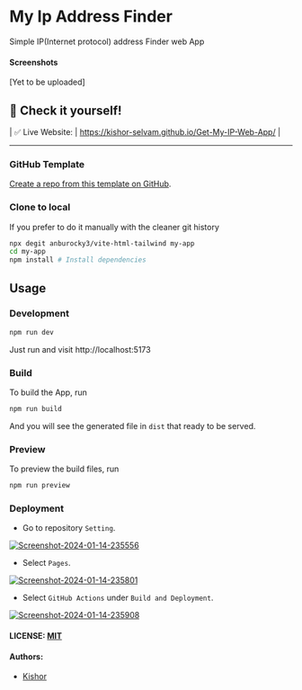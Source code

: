 # My Ip Address Finder

Simple IP(Internet protocol) address Finder web App

#### Screenshots

[Yet to be uploaded]

## 🎉 Check it yourself!
| ✅ Live Website: | https://kishor-selvam.github.io/Get-My-IP-Web-App/                                                                                                                                                           |

---

### GitHub Template

[Create a repo from this template on GitHub](https://github.com/anburocky3/vite-html-tailwind/generate).

### Clone to local

If you prefer to do it manually with the cleaner git history

```bash
npx degit anburocky3/vite-html-tailwind my-app
cd my-app
npm install # Install dependencies
```


## Usage

### Development

```bash
npm run dev
```

Just run and visit http://localhost:5173

### Build

To build the App, run

```bash
npm run build
```

And you will see the generated file in `dist` that ready to be served.

### Preview

To preview the build files, run

```bash
npm run preview
```

### Deployment

- Go to repository `Setting`.

<a href="https://ibb.co/kHZLHrC"><img src="https://i.ibb.co/r79B7Lr/Screenshot-2024-01-14-235556.png" alt="Screenshot-2024-01-14-235556" border="0"></a>

- Select `Pages`.

<a href="https://ibb.co/GpjWqWt"><img src="https://i.ibb.co/g9CSxSP/Screenshot-2024-01-14-235801.png" alt="Screenshot-2024-01-14-235801" border="0"></a>

- Select `GitHub Actions` under `Build and Deployment`.

<a href="https://ibb.co/jJc7t1G"><img src="https://i.ibb.co/phtCq9Z/Screenshot-2024-01-14-235908.png" alt="Screenshot-2024-01-14-235908" border="0"></a>

#### LICENSE: [MIT](./LICENSE)

#### Authors:

- [Kishor](https://github.com/kishor-selvam)
